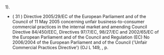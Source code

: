 1).
- ( 31 ) Directive  2005/29/EC  of  the  European  Parliament  and  of  the  Council  of  11  May  2005  concerning  unfair  business-to-consumer commercial practices in the internal market and amending  Council Directive 84/450/EEC, Directives 97/7/EC,  98/27/EC and 2002/65/EC of the European Parliament and of the Council and Regulation (EC) No 2006/2004 of the European Parliament and of the Council ('Unfair Commercial Practices Directive') (OJ L 149, , p. 